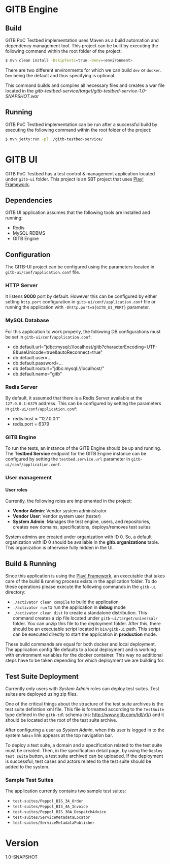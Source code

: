 # GITB Engine
## Build
GITB PoC Testbed implementation uses Maven as a build automation and dependency management tool. This project can be built by executing the following command within the root folder of the project:

```sh
$ mvn clean install -DskipTests=true -Denv=<environment>
```

There are two different environments for which we can build `dev` or `docker`. `Dev` being the default and thus specifying is optional.

This command builds and compiles all necessary files and creates a war file located in the *gitb-testbed-service/target/gitb-testbed-service-1.0-SNAPSHOT.war*


## Running

GITB PoC Testbed implementation can be run after a successful build by executing the following command within the root folder of the project:

```sh
$ mvn jetty:run -pl ./gitb-testbed-service/
```

# GITB UI
GITB PoC Testbed has a test control & management application located under `gitb-ui` folder. This project is an SBT project that uses [Play! Framework](http://www.playframework.com/).

## Dependencies
GITB UI application assumes that the following tools are installed and running:

* Redis
* MySQL RDBMS
* GITB Engine

## Configuration
The GITB-UI project can be configured using the parameters located in `gitb-ui/conf/application.conf` file.

### HTTP Server
It listens **9000** port by default. However this can be configured by either setting `http.port` configuration in `gitb-ui/conf/application.conf` file or running the application with `-Dhttp.port=${GITB_UI_PORT}` parameter.

### MySQL Database
For this application to work properly, the following DB configurations must be set in `gitb-ui/conf/application.conf`:

* db.default.url="jdbc:mysql://localhost/gitb?characterEncoding=UTF-8&useUnicode=true&autoReconnect=true"
* db.default.user=...
* db.default.password=...
* db.default.rooturl="jdbc:mysql://localhost/"
* db.default.name="gitb"

### Redis Server
By default, it assumed that there is a Redis Server available at the `127.0.0.1:6379` address. This can be configured by setting the parameters in `gitb-ui/conf/application.conf`:

* redis.host = "127.0.0.1"
* redis.port = 6379

### GITB Engine
To run the tests, an instance of the GITB Engine should be up and running. The **Testbed Service** endpoint for the GITB Engine instance can be configured by setting the `testbed.service.url` parameter in `gitb-ui/conf/application.conf`.

### User management

#### User roles
Currently, the following roles are implemented in the project:

* **Vendor Admin**: Vendor system administrator
* **Vendor User**: Vendor system user (tester)
* **System Admin**: Manages the test engine, users, and repositories, creates new domains, specifications, deploys/removes test suites

System admins are created under organization with ID 0. So, a default organization with ID 0 should be available in the **gitb.organizations** table. This organization is otherwise fully hidden in the UI.

## Build & Running
Since this application is using the [Play! Framework](http://www.playframework.com/), an executable that takes care of the build & running process exists in the application folder. To do these operations please execute the following commands in the `gitb-ui` directory:

* `./activator clean compile` to build the application
* `./activator run` to run the application in **debug** mode
* `./activator clean dist` to create a standalone distribution. This command creates a zip file located under `gitb-ui/target/universal/` folder. You can unzip this file to the deployment folder. After this, there should be an executable script located in `bin/gitb-ui` path. This script can be executed directly to start the application in **production** mode.

These build commands are equal for both docker and local deployment. The application config file defaults to a local deployment and is working with environment variables for the docker container.
This way no additional steps have to be taken depending for which deployment we are building for.

## Test Suite Deployment
Currently only users with *System Admin* roles can deploy test suites. Test suites are deployed using zip files.

One of the critical things about the structure of the test suite archives is the test suite definition xml file. This file is formatted according to the `TestSuite` type defined in the `gitb-tdl` schema (ns: http://www.gitb.com/tdl/v1/) and it should be located at the root of the test suite archive.

After configuring a user as *System Admin*, when this user is logged in to the system `Admin` link appears at the top navigation bar.

To deploy a test suite, a domain and a specification related to the test suite must be created. Then, in the specification detail page, by using the `Deploy test suite` button, a test suite archived can be uploaded. If the deployment is successful, test cases and actors related to the test suite should be added to the system.

### Sample Test Suites

The application currently contains two sample test suites:

* `test-suites/Peppol_BIS_3A_Order`
* `test-suites/Peppol_BIS_4A_Invoice`
* `test-suites/Peppol_BIS_30A_DespatchAdvice`
* `test-suites/ServiceMetadataLocator`
* `test-suites/ServiceMetadataPublisher`

# Version
1.0-SNAPSHOT
